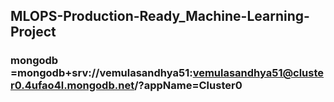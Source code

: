 ## MLOPS-Production-Ready_Machine-Learning-Project




### mongodb =mongodb+srv://vemulasandhya51:vemulasandhya51@cluster0.4ufao4l.mongodb.net/?appName=Cluster0